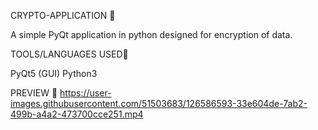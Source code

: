 CRYPTO-APPLICATION 📱

A simple PyQt application in python designed for encryption of data.

TOOLS/LANGUAGES USED📱

PyQt5 (GUI)
Python3


PREVIEW 🚀
https://user-images.githubusercontent.com/51503683/126586593-33e604de-7ab2-499b-a4a2-473700cce251.mp4
